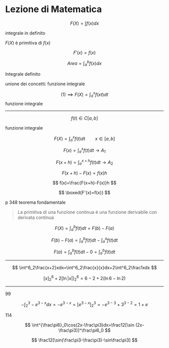 # Lezione di Matematica


$$
F(X)=\int f(x)dx
$$

integrale in definito

$F(X)$ è primitiva di $f(x)$


$$
F'(x)=f(x)
$$


$$
Area = \int^b_af(x)dx
$$

Integrale definito



unione dei concetti: funzione integrale



$$
(1)\implies F(X)=\int^x_af(xt)dt
$$
funzione integrale


---

$$
f(t)\in C[a,b]
$$

funzione integrale

$$
F(X)=\int^x_af(t)dt\qquad x\in[a,b]
$$


$$
F(x)=\int^x_af(t)dt\to A_1
$$

$$
F(x+h)=\int^{x+h}_af(t)dt\to A_2
$$


$$
F(x+h)-F(x)=f(x)h
$$


$$
f(x)=\frac{F(x+h)-F(x)}h
$$

$$
\boxed{F'(x)=f(x)}
$$




p 348 teorema fondamentale


> La primitiva di una funzione continua è una funzione derivabile con derivata continua 


$$
F(X)=\int^b_af(t)dt = F(b)- F(a)
$$


$$
F(b)-F(a)=\int^b_af(t)dt-\int^a_af(t)dt
$$

$$
F(a)=\int^b_af(t)dt-0=\int^b_af(t)dt
$$

---


$$
\int^6_2\frac{x+2}xdx=\int^6_2\frac{x}{x}dx+2\int^6_2\frac1xdx
$$


$$
[x]^6_2+2[\ln |x|]^6_2=6-2+2(\ln 6- \ln 2)
$$


---

99

$$
-\int^3_2-e^{3-x}dx=-e^{3-x}=[e^{3-x}]^3_2=-e^{3-3}+3^{3-2}=1+e
$$


114


$$
\int^{\frac\pi6}_0\cos(2x-\frac\pi3)dx=\frac12[\sin (2x-\frac\pi3)]^\frac\pi6_0
$$

$$
\frac12[\sin(\frac\pi3-\frac\pi3)-\sin\frac\pi3]
$$

<!--stackedit_data:
eyJoaXN0b3J5IjpbMTA2NDY2NDk1NCw5NTc0NzkyOSw0Mjg1MT
k1MDIsMTEzMDc1MTQ1OCwtNzM0MzM3NzgxLC0yODU3NzE1OTgs
OTY1ODA1NzY2LC01OTYzNzM0NSw5NDM2NTE2MDcsNzMyNDI3NT
ExXX0=
-->